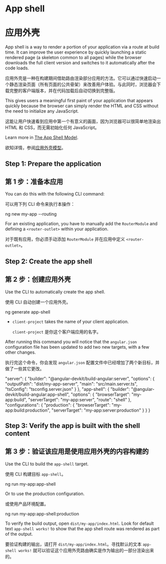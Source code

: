 # App shell

# 应用外壳

App shell is a way to render a portion of your application via a route at build time.
It can improve the user experience by quickly launching a static rendered page (a skeleton common to all pages) while the browser downloads the full client version and switches to it automatically after the code loads.

应用外壳是一种在构建期间借助路由渲染部分应用的方法。它可以通过快速启动一个静态渲染页面（所有页面的公共骨架）来改善用户体验。与此同时，浏览器会下载完整的客户端版本，并在代码加载后自动切换到完整版。

This gives users a meaningful first paint of your application that appears quickly because the browser can simply render the HTML and CSS without the need to initialize any JavaScript.

这能让用户快速看到应用中第一个有意义的画面，因为浏览器可以很简单地渲染出 HTML 和 CSS，而无需初始化任何 JavaScript。

Learn more in [The App Shell Model](https://developers.google.com/web/fundamentals/architecture/app-shell).

欲知详情，参阅[应用外壳模型](https://developers.google.com/web/fundamentals/architecture/app-shell)。

## Step 1: Prepare the application

## 第 1 步：准备本应用

You can do this with the following CLI command:

可以用下列 CLI 命令来执行本操作：

<code-example language="bash">
ng new my-app --routing
</code-example>

For an existing application, you have to manually add the `RouterModule` and defining a `<router-outlet>` within your application.

对于既有应用，你必须手动添加 `RouterModule` 并在应用中定义 `<router-outlet>`。

## Step 2: Create the app shell

## 第 2 步：创建应用外壳

Use the CLI to automatically create the app shell.

使用 CLI 自动创建一个应用外壳。

<code-example language="bash">
ng generate app-shell
</code-example>

* `client-project` takes the name of your client application.

  `client-project` 是你这个客户端应用的名字。

After running this command you will notice that the `angular.json` configuration file has been updated to add two new targets, with a few other changes.

执行完这个命令，你会发现 `angular.json` 配置文件中已经增加了两个新目标，并做了一些其它更改。

<code-example language="json">
"server": {
  "builder": "@angular-devkit/build-angular:server",
  "options": {
    "outputPath": "dist/my-app-server",
    "main": "src/main.server.ts",
    "tsConfig": "tsconfig.server.json"
  }
},
"app-shell": {
  "builder": "@angular-devkit/build-angular:app-shell",
  "options": {
    "browserTarget": "my-app:build",
    "serverTarget": "my-app:server",
    "route": "shell"
  },
  "configurations": {
    "production": {
      "browserTarget": "my-app:build:production",
      "serverTarget": "my-app:server:production"
    }
  }
}
</code-example>

## Step 3: Verify the app is built with the shell content

## 第 3 步：验证该应用是使用应用外壳的内容构建的

Use the CLI to build the `app-shell` target.

使用 CLI 构建目标 `app-shell`。

<code-example language="bash">
ng run my-app:app-shell
</code-example>

Or to use the production configuration.

或使用产品环境配置。

<code-example language="bash">
ng run my-app:app-shell:production
</code-example>

To verify the build output, open `dist/my-app/index.html`. Look for default text `app-shell works!` to show that the app shell route was rendered as part of the output.

要验证构建的输出，请打开 `dist/my-app/index.html`。寻找默认的文本 `app-shell works!` 就可以验证这个应用外壳路由确实是作为输出的一部分渲染出来的。
